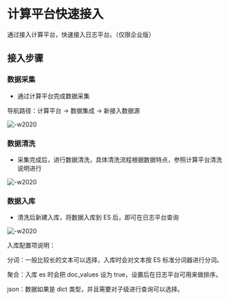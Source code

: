 # 计算平台快速接入

通过接入计算平台，快速接入日志平台。（仅限企业版）

## 接入步骤

### 数据采集

* 通过计算平台完成数据采集

导航路径：计算平台  →  数据集成  →  新接入数据源

![-w2020](media/16049162018738.jpg)

### 数据清洗

* 采集完成后，进行数据清洗，具体清洗流程根据数据特点，参照计算平台清洗说明进行

![-w2020](../media/bkdata_qingxi.png)

### 数据入库

* 清洗后新建入库，将数据入库到 ES 后，即可在日志平台查询

![-w2020](media/16049162364973.jpg)

入库配置项说明：

分词：一般比较长的文本可以选择，入库时会对文本按 ES 标准分词器进行分词。

聚合：入库 es 时会把 doc_values 设为 true，设置后在日志平台可用来做排序。

json：数据如果是 dict 类型，并且需要对子级进行查询可以选择。

